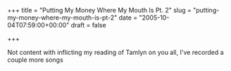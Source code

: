 +++
title = "Putting My Money Where My Mouth Is Pt. 2"
slug = "putting-my-money-where-my-mouth-is-pt-2"
date = "2005-10-04T07:59:00+00:00"
draft = false

+++

Not content with inflicting my reading of Tamlyn on you all, I've recorded a couple more songs
